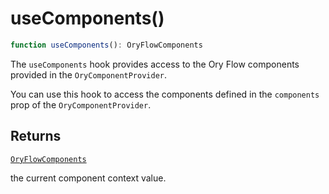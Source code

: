 # useComponents()

```ts
function useComponents(): OryFlowComponents
```

The `useComponents` hook provides access to the Ory Flow components provided in the `OryComponentProvider`.

You can use this hook to access the components defined in the `components` prop of the `OryComponentProvider`.

## Returns

[`OryFlowComponents`](../type-aliases/OryFlowComponents.md)

the current component context value.
